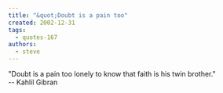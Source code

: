 ```yaml
---
title: "&quot;Doubt is a pain too"
created: 2002-12-31
tags: 
  - quotes-167
authors: 
  - steve
---
```


"Doubt is a pain too lonely to know that faith is his twin brother."  
\-- Kahlil Gibran
